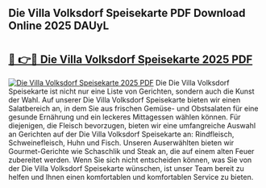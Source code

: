## Die Villa Volksdorf Speisekarte PDF Download Online 2025 DAUyL

# <h2><a href="http://gc9va5.nevu.top/?p=Die+Villa+Volksdorf+Speisekarte">🔗 👉🔴 Die Villa Volksdorf Speisekarte 2025 PDF</a></h2>

[![Die Villa Volksdorf Speisekarte 2025 PDF](https://i.imgur.com/dBaPXMq.png)](http://gc9va5.nevu.top/?p=Die+Villa+Volksdorf+Speisekarte)
Die Die Villa Volksdorf Speisekarte ist nicht nur eine Liste von Gerichten, sondern auch die Kunst der Wahl. Auf unserer Die Villa Volksdorf Speisekarte bieten wir einen Salatbereich an, in dem Sie aus frischen Gemüse- und Obstsalaten für eine gesunde Ernährung und ein leckeres Mittagessen wählen können. Für diejenigen, die Fleisch bevorzugen, bieten wir eine umfangreiche Auswahl an Gerichten auf der Die Villa Volksdorf Speisekarte an: Rindfleisch, Schweinefleisch, Huhn und Fisch. Unseren Auserwählten bieten wir Gourmet-Gerichte wie Schaschlik und Steak an, die auf einem alten Feuer zubereitet werden. Wenn Sie sich nicht entscheiden können, was Sie von der Die Villa Volksdorf Speisekarte wünschen, ist unser Team bereit zu helfen und Ihnen einen komfortablen und komfortablen Service zu bieten.

